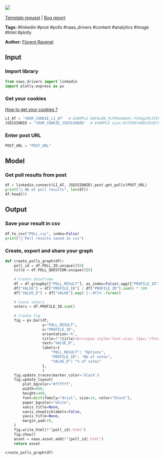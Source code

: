 <a href="https://app.naas.ai/user-redirect/naas/downloader?url=https://raw.githubusercontent.com/jupyter-naas/awesome-notebooks/master/LinkedIn/LinkedIn_Get_polls_from_post.ipynb" target="_parent"><img src="https://naasai-public.s3.eu-west-3.amazonaws.com/open_in_naas.svg"/></a><br><br><a href="https://github.com/jupyter-naas/awesome-notebooks/issues/new?assignees=&labels=&template=template-request.md&title=Tool+-+Action+of+the+notebook+">Template request</a> | <a href="https://github.com/jupyter-naas/awesome-notebooks/issues/new?assignees=&labels=bug&template=bug_report.md&title=LinkedIn+-+Get+polls+from+post:+Error+short+description">Bug report</a>

**Tags:** #linkedin #post #polls #naas_drivers #content #analytics #image #html #plotly

**Author:** [Florent Ravenel](https://www.linkedin.com/in/florent-ravenel/)

## Input

### Import library


```python
from naas_drivers import linkedin
import plotly.express as px
```

### Get your cookies
<a href='https://www.notion.so/LinkedIn-driver-Get-your-cookies-d20a8e7e508e42af8a5b52e33f3dba75'>How to get your cookies ?</a>


```python
LI_AT = 'YOUR_COOKIE_LI_AT'  # EXAMPLE AQFAzQN_PLPR4wAAAXc-FCKmgiMit5FLdY1af3-2
JSESSIONID = 'YOUR_COOKIE_JSESSIONID'  # EXAMPLE ajax:8379907400220387585
```

### Enter post URL


```python
POST_URL = "POST_URL"
```

## Model

### Get poll results from post


```python
df = linkedin.connect(LI_AT, JSESSIONID).post.get_polls(POST_URL)
print("📝 Nb of poll results", len(df))
df.head(5)
```

## Output

### Save your result in csv


```python
df.to_csv("POLL.csv", index=False)
print("💾 Poll results saved in csv")
```

### Create, export and share your graph


```python
def create_polls_graph(df):
    poll_id = df.POLL_ID.unique()[0]
    title = df.POLL_QUESTION.unique()[0]
    
    # Create dataframe
    df = df.groupby(["POLL_RESULT"], as_index=False).agg({"PROFILE_ID": "count"})
    df["VALUE"] = df["PROFILE_ID"] / df["PROFILE_ID"].sum() * 100
    df["VALUE_D"] = df["VALUE"].map('{:.0f}%'.format)
    
    # Count voters
    voters = df.PROFILE_ID.sum()
    
    # Create fig
    fig = px.bar(df,
                 y="POLL_RESULT",
                 x="PROFILE_ID",
                 orientation='h',
                 title=f"{title}<br><span style='font-size: 13px;'>Total amount of votes: {voters}</span>",
                 text="VALUE_D",
                 labels={
                     "POLL_RESULT": "Options",
                     "PROFILE_ID": "Nb of votes",
                     "VALUE_D": "% of votes"
                 },
                 )
    fig.update_traces(marker_color='black')
    fig.update_layout(
        plot_bgcolor="#ffffff",
        width=600,
        height=400,
        font=dict(family="Arial", size=14, color="black"),
        paper_bgcolor="white",
        xaxis_title=None,
        xaxis_showticklabels=False,
        yaxis_title=None,
        margin_pad=10,
    )
    fig.write_html(f"{poll_id}.html")
    fig.show()
    asset = naas.asset.add(f"{poll_id}.html")
    return asset

create_polls_graph(df)
```
